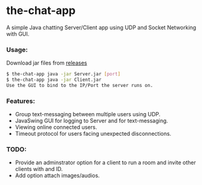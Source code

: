 # the-chat-app
A simple Java chatting Server/Client app using UDP and Socket Networking with GUI.

### Usage:
Download jar files from [releases](https://github.com/AnasHarby/the-chat-app/releases)
```sh
$ the-chat-app java -jar Server.jar [port]
$ the-chat-app java -jar Client.jar
Use the GUI to bind to the IP/Port the server runs on.
```

### Features:
- Group text-messaging between multiple users using UDP.
- JavaSwing GUI for logging to Server and for text-messaging.
- Viewing online connected users.
- Timeout protocol for users facing unexpected disconnections.


### TODO:
- Provide an adminstrator option for a client to run a room and invite other clients with and ID.
- Add option attach images/audios.
